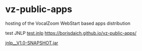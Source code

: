 # vz-public-apps
hosting of the VocalZoom WebStart based apps distribution


test JNLP  [test.jnlp](./test.jnlp)
https://borisdaich.github.io/vz-public-apps/

[jnlp__V1.0-SNAPSHOT.jar](./jnlp__V1.0-SNAPSHOT.jar)